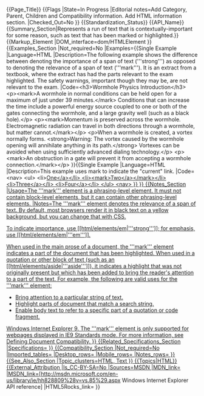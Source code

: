 {{Page_Title}}
{{Flags
|State=In Progress
|Editorial notes=Add Category, Parent, Children and Compatibility information. Add HTML information section.
|Checked_Out=No
}}
{{Standardization_Status}}
{{API_Name}}
{{Summary_Section|Represents a run of text that is contextually-important for some reason, such as text that has been marked or highlighted.}}
{{Markup_Element
|DOM_interface=dom/HTMLElement
}}
{{Examples_Section
|Not_required=No
|Examples={{Single Example
|Language=HTML
|Description=The following example shows the difference between denoting the importance of a span of text ('''strong''') as opposed to denoting the relevance of a span of text ('''mark'''). It is an extract from a textbook, where the extract has had the parts relevant to the exam highlighted. The safety warnings, important though they may be, are not relevant to the exam.
|Code=&lt;h3&gt;Wormhole Physics Introduction&lt;/h3&gt;
&lt;p&gt;&lt;mark&gt;A wormhole in normal conditions can be held open for a
maximum of just under 39 minutes.&lt;/mark&gt; Conditions that can increase
the time include a powerful energy source coupled to one or both of
the gates connecting the wormhole, and a large gravity well (such as a
black hole).&lt;/p&gt;
&lt;p&gt;&lt;mark&gt;Momentum is preserved across the wormhole. Electromagnetic
radiation can travel in both directions through a wormhole,
but matter cannot.&lt;/mark&gt;&lt;/p&gt;
&lt;p&gt;When a wormhole is created, a vortex normally forms.
&lt;strong&gt;Warning: The vortex caused by the wormhole opening will
annihilate anything in its path.&lt;/strong&gt; Vortexes can be avoided when
using sufficiently advanced dialing technology.&lt;/p&gt;
&lt;p&gt;&lt;mark&gt;An obstruction in a gate will prevent it from accepting a
wormhole connection.&lt;/mark&gt;&lt;/p&gt;
}}{{Single Example
|Language=HTML
|Description=This example uses mark to indicate the "current" link.
|Code=&lt;nav>
  &lt;ul>
    &lt;li><a href="/one">One&lt;/a>&lt;/li>
    &lt;li>&lt;mark><a href="/two">Two&lt;/a>&lt;/mark>&lt;/li>
    &lt;li><a href="/three">Three&lt;/a>&lt;/li>
    &lt;li><a href="/four">Four&lt;/a>&lt;/li>
  &lt;/ul>
&lt;nav>
}}
}}
{{Notes_Section
|Usage=The '''mark''' element is a phrasing-level element. It must not contain block-level elements, but it can contain other phrasing-level elements.
|Notes=The '''mark''' element denotes the relevance of a span of text. By default, most browsers render it in black text on a yellow background, but you can change that with CSS.

To indicate importance, use [[html/elements/em|'''strong''']]; for emphasis, use [[html/elements/em|'''em''']].

When used in the main prose of a document, the '''mark''' element indicates a part of the document that has been highlighted. When used in a quotation or other block of text (such as an [[html/elements/aside|'''aside''']]), it indicates a highlight that was not originally present but which has been added to bring the reader's attention to a part of the text. For example, the following are valid uses for the '''mark''' element:

* Bring attention to a particular string of text.
* Highlight parts of document that match a search string.
* Enable body text to refer to a specific part of a quotation or code fragment.

Windows Internet Explorer 9.  The '''mark''' element is only supported for webpages displayed in IE9 Standards mode. For more information, see Defining Document Compatibility.
}}
{{Related_Specifications_Section
|Specifications=
}}
{{Compatibility_Section
|Not_required=No
|Imported_tables=
|Desktop_rows=
|Mobile_rows=
|Notes_rows=
}}
{{See_Also_Section
|Topic_clusters=HTML, Text
}}
{{Topics|HTML}}
{{External_Attribution
|Is_CC-BY-SA=No
|Sources=MSDN
|MDN_link=
|MSDN_link=[http://msdn.microsoft.com/en-us/library/ie/hh828809%28v=vs.85%29.aspx Windows Internet Explorer API reference]
|HTML5Rocks_link=
}}